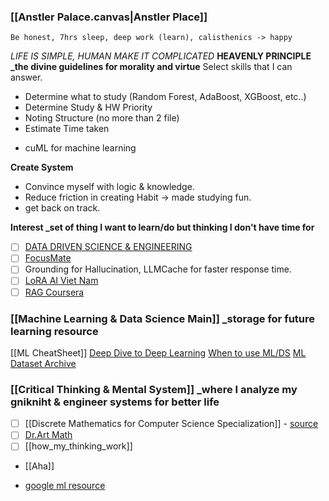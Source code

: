 ### [[Anstler Palace.canvas|Anstler Place]]
`Be honest, 7hrs sleep, deep work (learn), calisthenics -> happy`

_LIFE IS SIMPLE, HUMAN MAKE IT COMPLICATED_
**HEAVENLY PRINCIPLE _the divine guidelines for morality and virtue**
Select skills that I can answer. 
- Determine what to study (Random Forest, AdaBoost, XGBoost, etc..)
- Determine Study & HW Priority
- Noting Structure (no more than 2 file)
- Estimate Time taken
+ cuML for machine learning

**Create System**
+ Convince myself with logic & knowledge.
+ Reduce friction in creating Habit -> made studying fun.
+ get back on track.

**Interest _set of thing I want to learn/do but thinking I don't have time for**
- [ ] [DATA DRIVEN SCIENCE & ENGINEERING](https://databookuw.com/page-2/page-4/)
- [ ] [FocusMate](https://www.focusmate.com/science/)
- [ ] Grounding for Hallucination, LLMCache for faster response time.
- [ ] [LoRA AI Viet Nam](https://aivietnam.edu.vn/blog/finetune-lora-llms#load-backbone-model)
- [ ] [RAG Coursera](https://www.coursera.org/learn/retrieval-augmented-generation-rag)

### [[Machine Learning & Data Science Main]] _storage for future learning resource
[[ML CheatSheet]]
[Deep Dive to Deep Learning](https://d2l.ai/)
[When to use ML/DS](https://beryl-freckle-b85.notion.site/AIO2025-B-i-to-n-n-y-c-p-d-ng-c-ML-DL-hay-kh-ng-24e302d8792c80fe8b65dc9a3463148e)
[ML Dataset Archive](https://archive.ics.uci.edu/datasets/?skip=0&take=10&sort=desc&orderBy=NumHits&search=&Types=Sequential)


### [[Critical Thinking & Mental System]] _where I analyze my gnikniht & engineer systems for better life
- [ ] [[Discrete Mathematics for Computer Science Specialization]] - [source](https://youtu.be/i8sphCg1yTs?si=d3uwJBPkiRNVRBqh)
- [ ] [Dr.Art Math](https://www.dr-aart.nl/Fractions-menu.html)
- [ ] [[how_my_thinking_work]]
- [[Aha]]
+ [google ml resource](https://developers.google.com/machine-learning/glossary#l1-loss)
